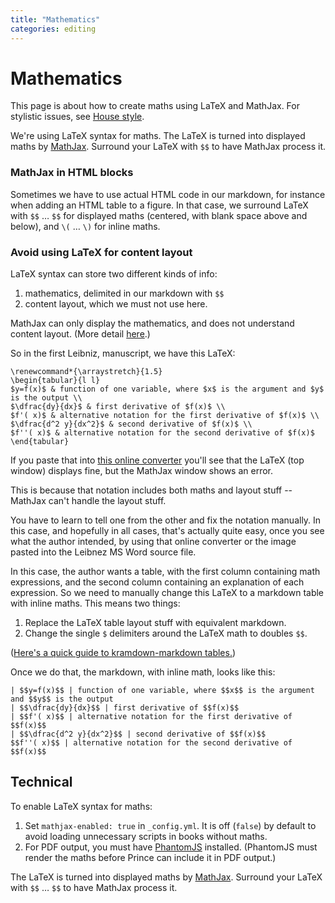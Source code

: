 ```yaml
---
title: "Mathematics"
categories: editing
---
```


# Mathematics

This page is about how to create maths using LaTeX and MathJax. For stylistic issues, see [House style](house-style.html).

We're using LaTeX syntax for maths. The LaTeX is turned into displayed maths by [MathJax](http://docs.mathjax.org/en/latest/index.html). Surround your LaTeX with `$$` to have MathJax process it.

### MathJax in HTML blocks

Sometimes we have to use actual HTML code in our markdown, for instance when adding an HTML table to a figure. In that case, we surround LaTeX with `$$` … `$$` for displayed maths (centered, with blank space above and below), and `\(` … `\)` for inline maths.

### Avoid using LaTeX for content layout

LaTeX syntax can store two different kinds of info:

1. mathematics, delimited in our markdown with `$$`
2. content layout, which we must not use here.

MathJax can only display the mathematics, and does not understand content layout. (More detail [here](http://docs.mathjax.org/en/latest/tex.html).)

So in the first Leibniz, manuscript, we have this LaTeX:

```
\renewcommand*{\arraystretch}{1.5}
\begin{tabular}{l l}
$y=f(x)$ & function of one variable, where $x$ is the argument and $y$ is the output \\
$\dfrac{dy}{dx}$ & first derivative of $f(x)$ \\
$f'( x)$ & alternative notation for the first derivative of $f(x)$ \\
$\dfrac{d^2 y}{dx^2}$ & second derivative of $f(x)$ \\
$f''( x)$ & alternative notation for the second derivative of $f(x)$
\end{tabular}
```

If you paste that into [this online converter](https://www.latex4technics.com/) you'll see that the LaTeX (top window) displays fine, but the MathJax window shows an error.

This is because that notation includes both maths and layout stuff -- MathJax can't handle the layout stuff.

You have to learn to tell one from the other and fix the notation manually. In this case, and hopefully in all cases, that's actually quite easy, once you see what the author intended, by using that online converter or the image pasted into the Leibnez MS Word source file.

In this case, the author wants a table, with the first column containing math expressions, and the second column containing an explanation of each expression. So we need to manually change this LaTeX to a markdown table with inline maths. This means two things:

1. Replace the LaTeX table layout stuff with equivalent markdown.
2. Change the single `$` delimiters around the LaTeX math to doubles `$$`.

([Here's a quick guide to kramdown-markdown tables.](http://electricbook.works/guide/text/03-markdown.html#simple-tables))

Once we do that, the markdown, with inline math, looks like this:

```
| $$y=f(x)$$ | function of one variable, where $$x$$ is the argument and $$y$$ is the output
| $$\dfrac{dy}{dx}$$ | first derivative of $$f(x)$$
| $$f'( x)$$ | alternative notation for the first derivative of $$f(x)$$
| $$\dfrac{d^2 y}{dx^2}$$ | second derivative of $$f(x)$$
$$f''( x)$$ | alternative notation for the second derivative of $$f(x)$$
```

## Technical

To enable LaTeX syntax for maths:

1. Set `mathjax-enabled: true` in `_config.yml`. It is off (`false`) by default to avoid loading unnecessary scripts in books without maths.
2. For PDF output, you must have [PhantomJS](http://phantomjs.org/) installed. (PhantomJS must render the maths before Prince can include it in PDF output.)

The LaTeX is turned into displayed maths by [MathJax](http://docs.mathjax.org/en/latest/index.html). Surround your LaTeX with `$$` … `$$` to have MathJax process it.
